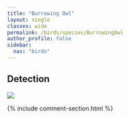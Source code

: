 ```yaml
---
title: "Burrowing Owl"
layout: single
classes: wide
permalink: /birds/species/BurrowingOwl
author_profile: false
sidebar:
  nav: "birds"
---
```


<h2>Detection</h2>

<a href="https://beallen.github.io/DevelopmentWebsite/assets/images/birds/BurrowingOwl/det.jpg">
<img src="https://beallen.github.io/DevelopmentWebsite/assets/images/birds/BurrowingOwl/det.jpg">
</a>

{% include comment-section.html %}
